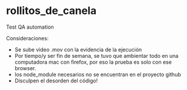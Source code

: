 # rollitos_de_canela
Test QA automation

Consideraciones:
- Se sube video .mov con la evidencia de la ejecución
- Por tiempo/y ser fin de semana, se tuvo que ambientar todo en una computadora mac con firefox, por eso la prueba es solo con ese browser.
- los node_module necesarios no se encuentran en el proyecto github
- Disculpen el desorden del código!
